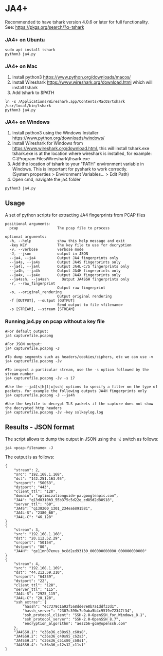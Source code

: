 # JA4+

Recommended to have tshark version 4.0.6 or later for full functionality. See: https://pkgs.org/search/?q=tshark  

### JA4+ on Ubuntu  
```
sudo apt install tshark
python3 ja4.py
```

### JA4+ on Mac
1) Install python3 https://www.python.org/downloads/macos/
2) Install Wireshark https://www.wireshark.org/download.html which will install tshark
3) Add tshark to $PATH
```
ln -s /Applications/Wireshark.app/Contents/MacOS/tshark /usr/local/bin/tshark
python3 ja4.py
```

### JA4+ on Windows
1) Install python3 using the Windows Installer https://www.python.org/downloads/windows/
2) Install Wireshark for Windows from https://www.wireshark.org/download.html, this will install tshark.exe  
tshark.exe is at the location where wireshark is installed, for example: C:\Program Files\Wireshark\thsark.exe  
3) Add the location of tshark to your "PATH" environment variable in Windows. This is important for pyshark to work correctly.  
   (System properties > Environment Variables... > Edit Path)  
4) Open cmd, navigate the ja4 folder
```
python3 ja4.py
```


## Usage
A set of python scripts for extracting JA4 fingerprints from PCAP files

```
positional arguments:
  pcap                  The pcap file to process

optional arguments:
  -h, --help            show this help message and exit
  -key KEY              The key file to use for decryption
  -v, --verbose         verbose mode
  -J, --json            output in JSON
  --ja4, --ja4          Output JA4 fingerprints only
  --ja4s, --ja4s        Output JA4S fingerprints only
  --ja4l, --ja4l        Output JA4L-C/S fingerprints only
  --ja4h, --ja4h        Output JA4H fingerprints only
  --ja4x, --ja4x        Output JA4X fingerprints only
  --ja4ssh, --ja4ssh      Output JA4SSH fingerprints only
  -r, --raw_fingerprint
                        Output raw fingerprint
  -o, --original_rendering
                        Output original rendering
  -f [OUTPUT], --output [OUTPUT]
                        Send output to file <filename>
  -s [STREAM], --stream [STREAM]
```

### Running ja4.py on pcap without a key file
```
#For default output:
ja4 capturefile.pcapng 

#For JSON output:
ja4 capturefile.pcapng -J

#To dump segments such as headers/cookies/ciphers, etc we can use -v
ja4 capturefile.pcapng -Jv

#To inspect a particular stream, use the -s option followed by the stream number
ja4 capturefile.pcapng -Jv -s 17

#Use the --ja4[s|h|l|x|ssh] options to specify a filter on the type of packets. for example the following outputs JA4H fingerprints only
ja4 capturefile.pcapng -J --ja4h

#Use the keyfile to decrypt TLS packets if the capture does not show the decrypted http headers
ja4 capturefile.pcapng -Jv -key sslkeylog.log
```

## Results - JSON format
The script allows to dump the output in JSON using the -J switch as follows:

```
ja4 <pcap-filename> -J
```

The output is as follows:
```
{
    "stream": 2,
    "src": "192.168.1.168",
    "dst": "142.251.163.95",
    "srcport": "50053",
    "dstport": "443",
    "client_ttl": "128",
    "domain": "optimizationguide-pa.googleapis.com",
    "JA4": "q13d0310h3_55b375c5d22e_cd85d2d88918",
    "server_ttl": "60",
    "JA4S": "q130200_1301_234ea6891581",
    "JA4L-S": "2380_60",
    "JA4L-C": "46_128"
}
{
    "stream": 3,
    "src": "192.168.1.168",
    "dst": "20.112.52.29",
    "srcport": "50154",
    "dstport": "80",
    "JA4H": "ge11nn07enus_bc8d2ed93139_000000000000_000000000000"
}
{
    "stream": 4,
    "src": "192.168.1.169",
    "dst": "44.212.59.210",
    "srcport": "64339",
    "dstport": "22",
    "client_ttl": "128",
    "server_ttl": "115",
    "JA4L-S": "2925_115",
    "JA4L-C": "20_128",
    "ssh_extras": {
        "hassh": "ec7378c1a92f5a8dde7e8b7a1ddf33d1",
        "hassh_server": "2307c390c7c9aba5b4c9519e72347f34",
        "ssh_protocol_client": "SSH-2.0-OpenSSH_for_Windows_8.1",
        "ssh_protocol_server": "SSH-2.0-OpenSSH_8.7",
        "encryption_algorithm": "aes256-gcm@openssh.com"
    },
    "JA4SSH.1": "c36s36_c38s93_c60s8",
    "JA4SSH.2": "c36s36_c40s95_c62s3",
    "JA4SSH.3": "c36s36_c51s80_c68s1",
    "JA4SSH.4": "c36s36_c12s12_c11s1"
}
```
